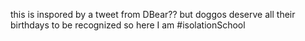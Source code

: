 this is inspored by a tweet from DBear??
but doggos deserve all their birthdays to be recognized so here I am
#isolationSchool
